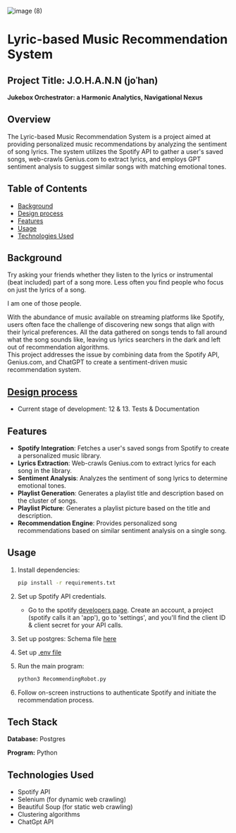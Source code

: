 
![image (8)](https://github.com/AidenEscamilla/Johann/assets/66649961/4ca99d53-2a6b-480c-aa0f-9ea68668d4b4)



# Lyric-based Music Recommendation System
## Project Title: J.O.H.A.N.N (joˈhan)
**Jukebox Orchestrator: a Harmonic Analytics, Navigational Nexus**

## Overview

The Lyric-based Music Recommendation System is a project aimed at providing personalized music recommendations by analyzing the sentiment of song lyrics. The system utilizes the Spotify API to gather a user's saved songs, web-crawls Genius.com to extract lyrics, and employs GPT sentiment analysis to suggest similar songs with matching emotional tones.

## Table of Contents

- [Background](#background)
- [Design process](https://github.com/AidenEscamilla/Johann/wiki/Design-1.0)
- [Features](#features)
- [Usage](#usage)
- [Technologies Used](#technologies-used)

## Background

Try asking your friends whether they listen to the lyrics or instrumental (beat included) part of a song more. Less often you find people who focus on just the lyrics of a song.

I am one of those people.

With the abundance of music available on streaming platforms like Spotify, users often face the challenge of discovering new songs that align with their lyrical preferences. All the data gathered on songs tends to fall around what the song sounds like, leaving us lyrics searchers in the dark and left out of recommendation algorithms.\
This project addresses the issue by combining data from the Spotify API, Genius.com, and ChatGPT to create a sentiment-driven music recommendation system.


## [Design process](https://github.com/AidenEscamilla/Johann/wiki/Design-1.0)
- Current stage of development: 12 & 13. Tests & Documentation


## Features

- **Spotify Integration**: Fetches a user's saved songs from Spotify to create a personalized music library.
- **Lyrics Extraction**: Web-crawls Genius.com to extract lyrics for each song in the library.
- **Sentiment Analysis**: Analyzes the sentiment of song lyrics to determine emotional tones.
- **Playlist Generation**: Generates a playlist title and description based on the cluster of songs.
- **Playlist Picture**: Generates a playlist picture based on the title and description.
- **Recommendation Engine**: Provides personalized song recommendations based on similar sentiment analysis on a single song.

## Usage
1. Install dependencies:
   ```bash
   pip install -r requirements.txt
   ```
2. Set up Spotify API credentials.
   - Go to the spotify [developers page](https://developer.spotify.com/). Create an account, a project (spotify calls it an 'app'), go to 'settings', and you'll find the client ID & client secret for your API calls.

3. Set up postgres: Schema file [here](https://github.com/AidenEscamilla/Johann/blob/9157c778074503d705f5e2c29c608d1a36a3fa64/schema.sql)

4. Set up [.env file](https://github.com/AidenEscamilla/Johann/blob/2176460b0202e98336e1d181f470626782e2b273/.env)

5. Run the main program:

   ```bash
   python3 RecommendingRobot.py
   ```

7. Follow on-screen instructions to authenticate Spotify and initiate the recommendation process. 

## Tech Stack

**Database:** Postgres

**Program:** Python

## Technologies Used

- Spotify API
- Selenium (for dynamic web crawling)
- Beautiful Soup (for static web crawling)
- Clustering algorithms
- ChatGpt API
